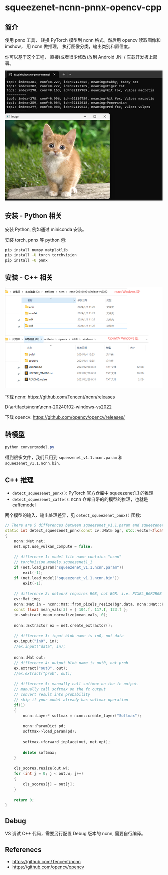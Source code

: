 # squeezenet-ncnn-pnnx-opencv-cpp

## 简介

使用 pnnx 工具， 转换 PyTorch 模型到 ncnn 格式。然后用 opencv 读取图像和imshow， 用 ncnn 做推理， 执行图像分类，输出类别和置信度。

你可以基于这个工程， 直接(或者很少修改)放到 Android JNI / 车载开发板上部署。

![](output.png)

## 安装 - Python 相关

安装 Python, 例如通过 miniconda 安装。

安装 torch, pnnx 等 python 包:

```bash
pip install numpy matplotlib
pip install -U torch torchvision
pip install -U pnnx
```

## 安装 - C++ 相关

![](cpp_packages.png)

下载 ncnn: https://github.com/Tencent/ncnn/releases

D:\artifacts\ncnn\ncnn-20240102-windows-vs2022

下载 opencv: https://github.com/opencv/opencv/releases/

## 转模型

```powershell
python convertmodel.py
```

得到很多文件，我们只用到 `squeezenet_v1.1.ncnn.param` 和 `squeezenet_v1.1.ncnn.bin`.

## C++ 推理

- `detect_squeezenet_pnnx()`: PyTorch 官方仓库中 squeezenet1_1 的推理
- `detect_squeezenet_caffe()`: ncnn 仓库自带的的模型的推理，也就是 caffemodel

两个模型的输入、输出处理差异，见 `detect_squeezenet_pnnx()` 函数:
```cpp
// There are 5 differences between squeezenet_v1.1.param and squeezenet_v1.1.ncnn.param
static int detect_squeezenet_pnnx(const cv::Mat& bgr, std::vector<float>& cls_scores)
{
    ncnn::Net net;
    net.opt.use_vulkan_compute = false;

    // difference 1: model file name contains "ncnn"
    // torchvision.models.squeezenet1_1
    if (net.load_param("squeezenet_v1.1.ncnn.param"))
        exit(-1);
    if (net.load_model("squeezenet_v1.1.ncnn.bin"))
        exit(-1);

    // difference 2: network requires RGB, not BGR. i.e. PIXEL_BGR2RGB instead of PIXEL_BGR
    cv::Mat img;
    ncnn::Mat in = ncnn::Mat::from_pixels_resize(bgr.data, ncnn::Mat::PIXEL_BGR2RGB, bgr.cols, bgr.rows, 227, 227);
    const float mean_vals[3] = { 104.f, 117.f, 123.f };
    in.substract_mean_normalize(mean_vals, 0);

    ncnn::Extractor ex = net.create_extractor();

    // difference 3: input blob name is in0, not data
    ex.input("in0", in);
    //ex.input("data", in);

    ncnn::Mat out;
    // difference 4: output blob name is out0, not prob
    ex.extract("out0", out);
    //ex.extract("prob", out);

    // difference 5: manually call softmax on the fc output.
    // manually call softmax on the fc output
    // convert result into probability
    // skip if your model already has softmax operation
    if(1)
    {
        ncnn::Layer* softmax = ncnn::create_layer("Softmax");

        ncnn::ParamDict pd;
        softmax->load_param(pd);

        softmax->forward_inplace(out, net.opt);

        delete softmax;
    }

    cls_scores.resize(out.w);
    for (int j = 0; j < out.w; j++)
    {
        cls_scores[j] = out[j];
    }

    return 0;
}
```

## Debug

VS 调试 C++ 代码，需要另行配置 Debug 版本的 ncnn, 需要自行编译。

## Referenecs

- https://github.com/Tencent/ncnn
- https://github.com/opencv/opencv
